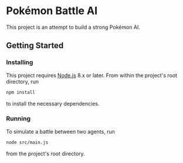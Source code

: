 # Pokémon Battle AI
This project is an attempt to build a strong Pokémon AI.

## Getting Started

### Installing

This project requires [Node.js](https://nodejs.org/) 8.x or later. From within the project's root directory, run

```bash
npm install
```

to install the necessary dependencies.

### Running

To simulate a battle between two agents, run

```bash
node src/main.js
```

from the project's root directory.
